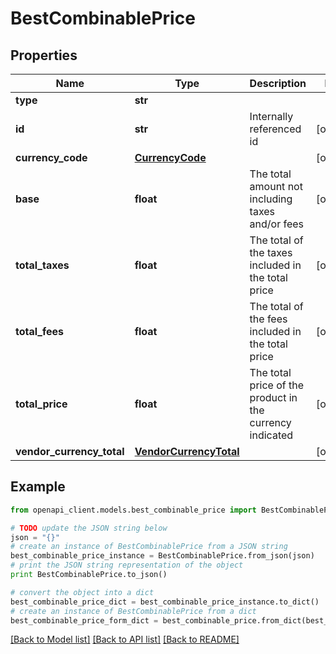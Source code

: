 # BestCombinablePrice


## Properties
Name | Type | Description | Notes
------------ | ------------- | ------------- | -------------
**type** | **str** |  | 
**id** | **str** | Internally referenced id | [optional] 
**currency_code** | [**CurrencyCode**](CurrencyCode.md) |  | [optional] 
**base** | **float** | The total amount not including taxes and/or fees | [optional] 
**total_taxes** | **float** | The total of the taxes included in the total price | [optional] 
**total_fees** | **float** | The total of the fees included in the total price | [optional] 
**total_price** | **float** | The total price of the product in the currency indicated | [optional] 
**vendor_currency_total** | [**VendorCurrencyTotal**](VendorCurrencyTotal.md) |  | [optional] 

## Example

```python
from openapi_client.models.best_combinable_price import BestCombinablePrice

# TODO update the JSON string below
json = "{}"
# create an instance of BestCombinablePrice from a JSON string
best_combinable_price_instance = BestCombinablePrice.from_json(json)
# print the JSON string representation of the object
print BestCombinablePrice.to_json()

# convert the object into a dict
best_combinable_price_dict = best_combinable_price_instance.to_dict()
# create an instance of BestCombinablePrice from a dict
best_combinable_price_form_dict = best_combinable_price.from_dict(best_combinable_price_dict)
```
[[Back to Model list]](../README.md#documentation-for-models) [[Back to API list]](../README.md#documentation-for-api-endpoints) [[Back to README]](../README.md)


